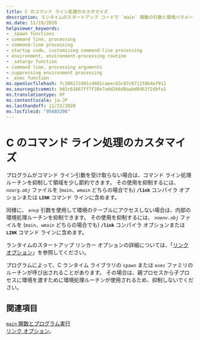 ```yaml
---
title: C のコマンド ライン処理のカスタマイズ
description: ランタイムのスタートアップ コードで `main` 関数の引数と環境パラメーターの処理を抑制する方法。
ms.date: 11/19/2020
helpviewer_keywords:
- _spawn functions
- command line, processing
- command-line processing
- startup code, customizing command-line processing
- environment, environment-processing routine
- _setargv function
- command line, processing arguments
- suppressing environment processing
- _exec function
ms.openlocfilehash: fc306172491cd401caeecb3c87c0711f8b4ef911
ms.sourcegitcommit: b02c61667ff7f38e7add266d0aabd8463f2dbfa1
ms.translationtype: HT
ms.contentlocale: ja-JP
ms.lasthandoff: 11/23/2020
ms.locfileid: "95483296"
---
```

# <a name="customizing-c-command-line-processing"></a>C のコマンド ライン処理のカスタマイズ

プログラムがコマンド ライン引数を受け取らない場合は、コマンド ライン処理ルーチンを抑制して領域を少し節約できます。 その使用を抑制するには、 *`noarg.obj`* ファイルを (`main`、`wmain` どちらの場合でも) **`/link`** コンパイラ オプションまたは **`LINK`** コマンド ラインに含めます。

同様に、 *`envp`* 引数を使用して環境のテーブルにアクセスしない場合は、内部の環境処理ルーチンを抑制できます。 その使用を抑制するには、 *`noenv.obj`* ファイルを (`main`、`wmain` どちらの場合でも) **`/link`** コンパイラ オプションまたは **`LINK`** コマンド ラインに含めます。

ランタイムのスタートアップ リンカー オプションの詳細については、「[リンク オプション](../c-runtime-library/link-options.md)」を参照してください。

プログラムによって、C ランタイム ライブラリの `spawn` または `exec` ファミリのルーチンが呼び出されることがあります。 その場合は、親プロセスから子プロセスに環境を渡すために環境処理ルーチンが使用されるため、抑制しないでください。

## <a name="see-also"></a>関連項目

[`main` 関数とプログラム実行](../c-language/main-function-and-program-execution.md)\
[リンク オプション](../c-runtime-library/link-options.md)。
